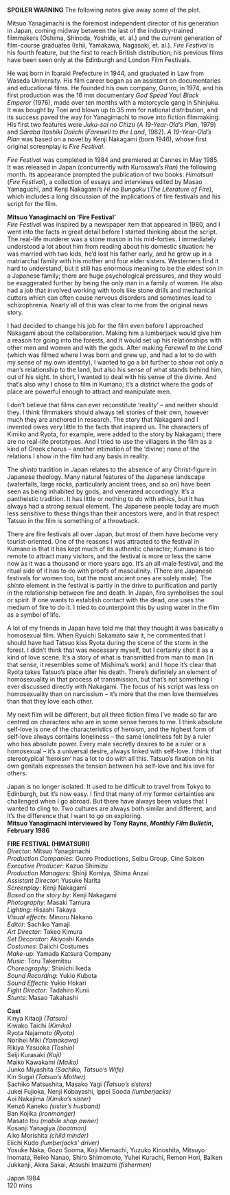 

**SPOILER WARNING** The following notes give away some of the plot.

Mitsuo Yanagimachi is the foremost independent director of his generation in Japan, coming midway between the last of the industry-trained filmmakers (Oshima, Shinoda, Yoshida, et. al.) and the current generation of film-course graduates (Ishii, Yamakawa, Nagasaki, et. al.). _Fire Festival_ is his fourth feature, but the first to reach British distribution; his previous films have been seen only at the Edinburgh and London Film Festivals.

He was born in Ibaraki Prefecture in 1944, and graduated in Law from Waseda University. His film career began as an assistant on documentaries and educational films. He founded his own company, Gunro, in 1974, and his first production was the 16 mm documentary _God Speed You! Black Emperor_ (1976), made over ten months with a motorcycle gang in Shinjuku. It was bought by Toei and blown up to 35 mm for national distribution, and its success paved the way for Yanagimachi to move into fiction filmmaking. His first two features were _Juku-sai no Chizu_ (_A 19-Year-Old’s Plan_, 1979) and _Saraba Itoshiki Daiichi_ (_Farewell to the Land_, 1982). _A 19-Year-Old’s Plan_ was based on a novel by Kenji Nakagami (born 1946), whose first original screenplay is _Fire Festival_.

_Fire Festival_ was completed in 1984 and premiered at Cannes in May 1985. It was released in Japan (concurrently with Kurosawa’s _Ran_) the following month. Its appearance prompted the publication of two books: _Himatsuri_ (_Fire Festival_), a collection of essays and interviews edited by Masao Yamaguchi, and Kenji Nakagami’s _Hi no Bungaku_ (_The Literature of Fire_), which includes a long discussion of the implications of fire festivals and his script for the film.<br>

**Mitsuo Yanagimachi on ‘Fire Festival’**<br>
_Fire Festival_ was inspired by a newspaper item that appeared in 1980, and I went into the facts in great detail before I started thinking about the script. The real-life murderer was a stone mason in his mid-forties. I immediately understood a lot about him from reading about his domestic situation: he was married with two kids, he’d lost his father early, and he grew up in a matriarchal family with his mother and four elder sisters. Westerners find it hard to understand, but it still has enormous meaning to be the eldest son in a Japanese family; there are huge psychological pressures, and they would be exaggerated further by being the only man in a family of women. He also had a job that involved working with tools like stone drills and mechanical cutters which can often cause nervous disorders and sometimes lead to schizophrenia. Nearly all of this was clear to me from the original news story.

I had decided to change his job for the film even before I approached Nakagami about the collaboration. Making him a lumberjack would give him a reason for going into the forests, and it would set up his relationships with other men and women and with the gods. After making _Farewell to the Land_ (which was filmed where I was born and grew up, and had a lot to do with my sense of my own identity), I wanted to go a bit further to show not only a man’s relationship to the land, but also his sense of what stands behind him, out of his sight. In short, I wanted to deal with his sense of the divine. And that’s also why I chose to film in Kumano; it’s a district where the gods of place are powerful enough to attract and manipulate men.

I don’t believe that films can ever reconstitute ‘reality’ – and neither should they. I think filmmakers should always tell stories of their own, however much they are anchored in research. The story that Nakagami and I invented owes very little to the facts that inspired us. The characters of Kimiko and Ryota, for example, were added to the story by Nakagami; there are no real-life prototypes. And I tried to use the villagers in the film as a kind of Greek chorus – another intimation of the ‘divine’; none of the relations I show in the film had any basis in reality.

The _shinto_ tradition in Japan relates to the absence of any Christ-figure in Japanese theology. Many natural features of the Japanese landscape (waterfalls, large rocks, particularly ancient trees, and so on) have been seen as being inhabited by gods, and venerated accordingly. It’s a pantheistic tradition. It has little or nothing to do with ethics, but it has always had a strong sexual element. The Japanese people today are much less sensitive to these things than their ancestors were, and in that respect Tatsuo in the film is something of a throwback.

There are fire festivals all over Japan, but most of them have become very tourist-oriented. One of the reasons I was attracted to the festival in Kumano is that it has kept much of its authentic character; Kumano is too remote to attract many visitors, and the festival is more or less the same now as it was a thousand or more years ago. It’s an all-male festival, and the ritual side of it has to do with proofs of masculinity. (There are Japanese festivals for women too, but the most ancient ones are solely male). The _shinto_ element in the festival is partly in the drive to purification and partly in the relationship between fire and death. In Japan, fire symbolises the soul or spirit. If one wants to establish contact with the dead, one uses the medium of fire to do it. I tried to counterpoint this by using water in the film as a symbol of life.

A lot of my friends in Japan have told me that they thought it was basically a homosexual film. When Ryuichi Sakamato saw it, he commented that I should have had Tatsuo kiss Ryota during the scene of the storm in the forest. I didn’t think that was necessary myself, but I certainly shot it as a kind of love scene. It’s a story of what is transmitted from man to man (in that sense, it resembles some of Mishima’s work) and I hope it’s clear that Ryota takes Tatsuo’s place after his death. There’s definitely an element of homosexuality in that process of transmission, but that’s not something I ever discussed directly with Nakagami. The focus of his script was less on homosexuality than on narcissism – it’s more that the men love themselves than that they love each other.

My next film will be different, but all three fiction films I’ve made so far are centred on characters who are in some sense heroes to me. I think absolute self-love is one of the characteristics of heroism, and the highest form of self-love always contains loneliness – the same loneliness felt by a ruler who has absolute power. Every male secretly desires to be a ruler or a homosexual – it’s a universal desire, always linked with self-love. I think that stereotypical ‘heroism’ has a lot to do with all this. Tatsuo’s fixation on his own genitals expresses the tension between his self-love and his love for others.

Japan is no longer isolated. It used to be difficult to travel from Tokyo to Edinburgh, but it’s now easy. I find that many of my former certainties are challenged when I go abroad. But there have always been values that I wanted to cling to. Two cultures are always both similar and different, and it’s the difference that I want to go on exploring.<br>
**Mitsuo Yanagimachi interviewed by Tony Rayns, _Monthly Film Bulletin_, February 1986**<br>


**FIRE FESTIVAL (HIMATSURI)**<br>
_Director_: Mitsuo Yanagimachi  
_Production Companies_: Gunro Productions, Seibu Group, Cine Saison  
_Executive Producer_: Kazuo Shimizu  
_Production Managers_: Shinji Komiya, Shima Anzai  
_Assistant Director_: Yusuke Narita  
_Screenplay_: Kenji Nakagami  
_Based on the story by_: Kenji Nakagami  
_Photography_: Masaki Tamura  
_Lighting_: Hisashi Takaya  
_Visual effects_: Minoru Nakano  
_Editor_: Sachiko Yamaji  
_Art Director_: Takeo Kimura  
_Set Decorator_: Akiyoshi Kanda  
_Costumes_: Daiichi Costumes  
_Make-up_: Yamada Katsura Company  
_Music_: Toru Takemitsu  
_Choreography_: Shinichi Ikeda  
_Sound Recording_: Yukio Kubota  
_Sound Effects_: Yukio Hokari  
_Fight Director_: Tadahiro Kunii  
_Stunts_: Masao Takahashi<br>

**Cast**<br>
Kinya Kitaoji _(Tatsuo)_  
Kiwako Taichi _(Kimiko)_  
Ryota Najamoto _(Ryota)_  
Norihei Miki _(Yamakawa)_  
Rikiya Yasuoka _(Toshio)_  
Seiji Kurasaki _(Koji)_  
Maiko Kawakami _(Maiko)_  
Junko Miyashita _(Sachiko, Tatsuo’s Wife)_  
Kin Sugai _(Tatsuo’s Mother)_  
Sachiko Matsushita, Masako Yagi _(Tatsuo’s sisters)_  
Jukei Fujioka, Nenji Kobayashi, Ippei Sooda _(lumberjacks)_  
Aoi Nakajima _(Kimiko’s sister)_  
Kenzô Kaneko _(sister’s husband)_  
Ban Kojika _(ironmonger)_  
Masato Ibu _(mobile shop owner)_  
Kosanji Yanagiya _(boatman)_  
Aiko Morishita _(child minder)_  
Eiichi Kudo _(lumberjacks’ driver)_  
Yosuke Naka, Gozo Sooma, Koji Miemachi, Yuzuko Kinoshita, Mitsuyo Inomata, Reiko Nanao, Shiro Shimomoto, Yuhei Kurachi,  Remon Hori, Baiken Jukkanji,  Akira Sakai,  Atsushi Imaizumi _(fishermen)_<br>

Japan 1984<br>
120 mins<br>
<!--stackedit_data:
eyJoaXN0b3J5IjpbMTkyMTU0NTQ2Myw3MzA5OTgxMTZdfQ==
-->